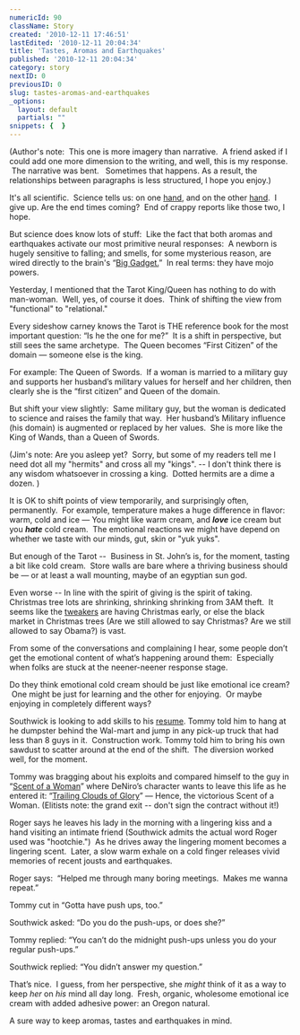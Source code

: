 ```yaml
---
numericId: 90
className: Story
created: '2010-12-11 17:46:51'
lastEdited: '2010-12-11 20:04:34'
title: 'Tastes, Aromas and Earthquakes'
published: '2010-12-11 20:04:34'
category: story
nextID: 0
previousID: 0
slug: tastes-aromas-and-earthquakes
_options:
  layout: default
  partials: ""
snippets: {  }
---
```

(Author's note: &nbsp;This one is more imagery than narrative. &nbsp;A friend asked if I could add one more dimension to the writing, and well, this is my response. &nbsp;The narrative was bent. &nbsp; Sometimes that happens. As a result, the relationships between paragraphs is less structured, I hope you enjoy.)

It's all scientific. &nbsp;Science tells us: on one&nbsp;[hand][0], and on the other&nbsp;[hand][1]. &nbsp;I give up. Are the end times coming? &nbsp;End of crappy reports like those two, I hope.

But science does know lots of stuff:&nbsp; Like the fact that both aromas and earthquakes activate our most primitive neural responses:&nbsp; A newborn is hugely sensitive to falling; and smells, for some mysterious reason, are wired directly to the brain's &ldquo;[Big Gadget.][2]&rdquo; &nbsp;In real terms: they have mojo powers.

Yesterday, I mentioned that the Tarot King/Queen has nothing to do with man-woman.&nbsp; Well, yes, of course it does. &nbsp;Think of shifting the view from &quot;functional&quot; to &quot;relational.&quot;

Every sideshow carney knows the Tarot is THE reference book for the most important question: &ldquo;Is he the one for me?&rdquo;&nbsp; It is a shift in perspective, but still sees the same archetype.&nbsp; The Queen becomes &ldquo;First Citizen&rdquo; of the domain &mdash; someone else is the king.

For example: The Queen of Swords.&nbsp; If a woman is married to a military guy and supports her husband&rsquo;s military values for herself and her children, then clearly she is the &ldquo;first citizen&rdquo; and Queen of the domain.

But shift your view slightly:&nbsp; Same military guy, but the woman is dedicated to science and raises the family that way.&nbsp; Her husband&rsquo;s Military influence (his domain) is augmented or replaced by her values. &nbsp;She is more like the King of Wands, than a Queen of Swords.&nbsp;

(Jim's note: Are you asleep yet? &nbsp;Sorry, but some of my readers tell me I need dot all my &quot;hermits&quot; and cross all my &quot;kings&quot;. -- I don't think there is any wisdom whatsoever in crossing a king. &nbsp;Dotted hermits are a dime a dozen. )

It is OK to shift points of view temporarily, and surprisingly often, permanently.&nbsp; For example, temperature makes a huge difference in flavor: warm, cold and ice &mdash; You might like warm cream, and _**love**_ ice cream but you _**hate**_ cold cream. &nbsp;The emotional reactions we might have depend on whether we taste with our minds, gut, skin or &quot;yuk yuks&quot;.

But enough of the Tarot -- &nbsp;Business in St. John&rsquo;s is, for the moment, tasting a bit like cold cream. &nbsp;Store walls are bare where a thriving business should be &mdash; or at least a wall mounting, maybe of an egyptian sun god.

Even worse -- In line with the spirit of giving is the spirit of taking. &nbsp; Christmas tree lots are shrinking, shrinking shrinking from 3AM theft.&nbsp; It seems like the&nbsp;[tweakers][3]&nbsp;are having Christmas early, or else the black market in Christmas trees (Are we still allowed to say Christmas? Are we still allowed to say Obama?) is vast.

From some of the conversations and complaining I hear, some people don&rsquo;t get the emotional content of what&rsquo;s happening around them:&nbsp; Especially when folks are stuck at the neener-neener response stage.

Do they think emotional cold cream should be just like emotional ice cream? &nbsp;One might be just for learning and the other for enjoying.&nbsp; Or maybe enjoying in completely different ways?

Southwick is looking to add skills to his [resume][4].&nbsp;Tommy told him to hang at he dumpster behind the Wal-mart and jump in any pick-up truck that had less than 8 guys in it. &nbsp;Construction work. Tommy told him to bring his own sawdust to scatter around at the end of the shift.&nbsp; The diversion worked well, for the moment.&nbsp;

Tommy was bragging about his exploits and compared himself to the guy in &ldquo;[Scent of a Woman][5]&rdquo; where DeNiro&rsquo;s character wants to leave this life as he entered it: &ldquo;[Trailing Clouds of Glory][6]&rdquo; &mdash; Hence, the victorious Scent of a Woman. (Elitists note: the grand exit -- don't sign the contract without it!)

Roger says he leaves his lady in the morning with a lingering kiss and a hand visiting an intimate friend (Southwick admits the actual word Roger used was &quot;hootchie.&quot;) &nbsp;As he drives away the lingering moment becomes a lingering scent.&nbsp; Later, a slow warm exhale on a cold finger releases vivid memories of recent jousts and earthquakes.

Roger says: &nbsp;&ldquo;Helped me through many boring meetings.&nbsp; Makes me wanna repeat.&rdquo;

Tommy cut in &ldquo;Gotta have push ups, too.&rdquo;

Southwick asked: &ldquo;Do you do the push-ups, or does she?&rdquo;

Tommy replied: &ldquo;You can&rsquo;t do the midnight push-ups unless you do your regular push-ups.&rdquo;

Southwick replied: &ldquo;You didn&rsquo;t answer my question.&rdquo;&nbsp;

That&rsquo;s nice.&nbsp; I guess, from her perspective, she _might_ think of it as a way to keep _her_ on _his_ mind all day long.&nbsp; Fresh, organic, wholesome emotional ice cream with added adhesive power: an Oregon natural.

A sure way to keep aromas, tastes and earthquakes in mind.

[0]: http://www.huffingtonpost.com/2010/12/09/bpa-found-on-receipts-and_n_794067.html
[1]: http://www.huffingtonpost.com/2010/12/09/surgeon-general-1-cigaret_n_794250.html
[2]: http://webspace.ship.edu/cgboer/limbicsystem.html
[3]: http://www.mappsd.org/tweakers.htm
[4]: http://current.com/news/92847649_obama-threatens-our-rights-and-free-speech-progressives-celebrate.htm?xid=76&amp;#92860476
[5]: http://en.wikipedia.org/wiki/Scent_of_a_Woman
[6]: http://www.bartleby.com/100/337.128.html